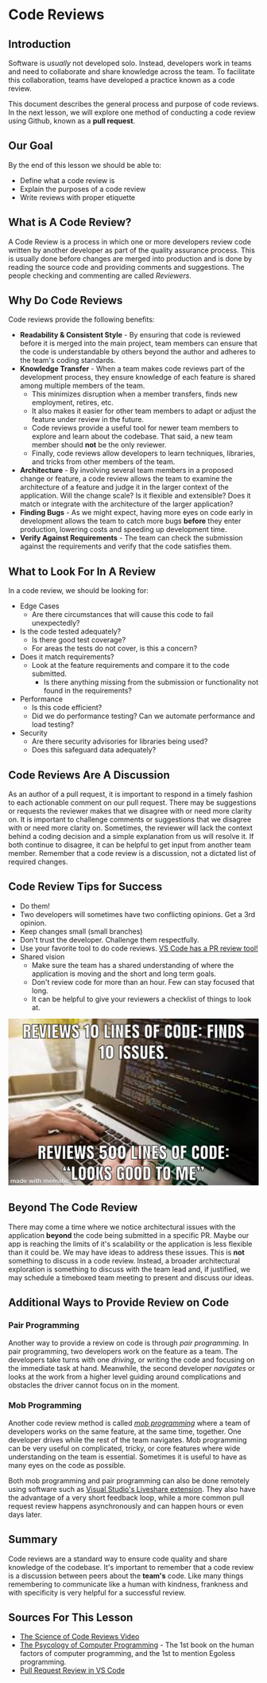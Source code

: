 # Code Reviews

## Introduction

Software is _usually_ not developed solo. Instead, developers work in teams and need to collaborate and share knowledge across the team. To facilitate this collaboration, teams have developed a practice known as a code review.

This document describes the general process and purpose of code reviews. In the next lesson, we will explore one method of conducting a code review using Github, known as a **pull request**.

## Our Goal

By the end of this lesson we should be able to:

- Define what a code review is
- Explain the purposes of a code review
- Write reviews with proper etiquette

## What is A Code Review?

A Code Review is a process in which one or more developers review code written by another developer as part of the quality assurance process. This is usually done before changes are merged into production and is done by reading the source code and providing comments and suggestions. The people checking and commenting are called _Reviewers_.

## Why Do Code Reviews

Code reviews provide the following benefits:

- **Readability & Consistent Style** - By ensuring that code is reviewed before it is merged into the main project, team members can ensure that the code is understandable by others beyond the author and adheres to the team's coding standards.
- **Knowledge Transfer** - When a team makes code reviews part of the development process, they ensure knowledge of each feature is shared among multiple members of the team. 
  - This minimizes disruption when a member transfers, finds new employment, retires, etc. 
  - It also makes it easier for other team members to adapt or adjust the feature under review in the future.
  - Code reviews provide a useful tool for newer team members to explore and learn about the codebase. That said, a new team member should **not** be the only reviewer.
  - Finally, code reviews allow developers to learn techniques, libraries, and tricks from other members of the team.
- **Architecture** - By involving several team members in a proposed change or feature, a code review allows the team to examine the architecture of a feature and judge it in the larger context of the application. Will the change scale?  Is it flexible and extensible? Does it match or integrate with the architecture of the larger application?
- **Finding Bugs** - As we might expect, having more eyes on code early in development allows the team to catch more bugs **before** they enter production, lowering costs and speeding up development time. 
- **Verify Against Requirements** - The team can check the submission against the requirements and verify that the code satisfies them.

## What to Look For In A Review

In a code review, we should be looking for:

- Edge Cases
  - Are there circumstances that will cause this code to fail unexpectedly?  
- Is the code tested adequately?
  - Is there good test coverage?
  - For areas the tests do not cover, is this a concern?
- Does it match requirements?
  - Look at the feature requirements and compare it to the code submitted. 
    - Is there anything missing from the submission or functionality not found in the requirements?
- Performance
  - Is this code efficient?
  - Did we do performance testing? Can we automate performance and load testing?
- Security
  - Are there security advisories for libraries being used?
  - Does this safeguard data adequately?

## Code Reviews Are A Discussion

As an author of a pull request, it is important to respond in a timely fashion to each actionable comment on our pull request. There may be suggestions or requests the reviewer makes that we disagree with or need more clarity on. It is important to challenge comments or suggestions that we disagree with or need more clarity on. Sometimes, the reviewer will lack the context behind a coding decision and a simple explanation from us will resolve it. If both continue to disagree, it can be helpful to get input from another team member. Remember that a code review is a discussion, not a dictated list of required changes.

## Code Review Tips for Success

- Do them!  
- Two developers will sometimes have two conflicting opinions. Get a 3rd opinion.
- Keep changes small (small branches)
- Don't trust the developer. Challenge them respectfully.
- Use your favorite tool to do code reviews. [VS Code has a PR review tool!](https://code.visualstudio.com/blogs/2018/09/10/introducing-github-pullrequests)
- Shared vision
  - Make sure the team has a shared understanding of where the application is moving and the short and long term goals. 
  - Don't review code for more than an hour. Few can stay focused that long.
  - It can be helpful to give your reviewers a checklist of things to look at.

![Code Review Meme](/assets/code-reviews/code-review-meme.jpg)

## Beyond The Code Review

There may come a time where we notice architectural issues with the application **beyond** the code being submitted in a specific PR. Maybe our app is reaching the limits of it's scalability or the application is less flexible than it could be. We may have ideas to address these issues. This is **not** something to discuss in a code review. Instead, a broader architectural exploration is something to discuss with the team lead and, if justified, we may schedule a timeboxed team meeting to present and discuss our ideas. 

## Additional Ways to Provide Review on Code

### Pair Programming

Another way to provide a review on code is through _pair programming_. In pair programming, two developers work on the feature as a team. The developers take turns with one _driving_, or writing the code and focusing on the immediate task at hand. Meanwhile, the second developer _navigates_ or looks at the work from a higher level guiding around complications and obstacles the driver cannot focus on in the moment.

### Mob Programming

Another code review method is called [_mob programming_](https://en.wikipedia.org/wiki/Mob_programming) where a team of developers works on the same feature, at the same time, together. One developer drives while the rest of the team navigates. Mob programming can be very useful on complicated, tricky, or core features where wide understanding on the team is essential. Sometimes it is useful to have as many eyes on the code as possible.

Both mob programming and pair programming can also be done remotely using software such as [Visual Studio's Liveshare extension](https://code.visualstudio.com/blogs/2017/11/15/live-share). They also have the advantage of a very short feedback loop, while a more common pull request review happens asynchronously and can happen hours or even days later. 

## Summary

Code reviews are a standard way to ensure code quality and share knowledge of the codebase. It's important to remember that a code review is a discussion between peers about the **team's** code. Like many things remembering to communicate like a human with kindness, frankness and with specificity is very helpful for a successful review. 

## Sources For This Lesson

- [The Science of Code Reviews Video](https://www.youtube.com/watch?v=EyL7mqwpZhk)
- [The Psycology of Computer Programming](https://leanpub.com/thepsychologyofcomputerprogramming) - The 1st book on the human factors of computer programming, and the 1st to mention Egoless programming.
- [Pull Request Review in VS Code](https://code.visualstudio.com/blogs/2018/09/10/introducing-github-pullrequests)
